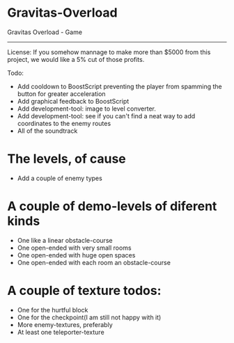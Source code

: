 # Gravitas-Overload
Gravitas Overload - Game

---

License:
If you somehow mannage to make more than $5000 from this project, we would like a 5% cut of those profits.



Todo:
* Add cooldown to BoostScript preventing the player from spamming the button for greater acceleration
* Add graphical feedback to BoostScript
* Add development-tool: image to level converter.
* Add development-tool: see if you can't find a neat way to add coordinates to the enemy routes
* All of the soundtrack
# The levels, of cause
 * Add a couple of enemy types
 # A couple of demo-levels of diferent kinds
  * One like a linear obstacle-course
  * One open-ended with very small rooms
  * One open-ended with huge open spaces
  * One open-ended with each room an obstacle-course
# A couple of texture todos:
 * One for the hurtful block
 * One for the checkpoint(I am still not happy with it)
 * More enemy-textures, preferably
 * At least one teleporter-texture